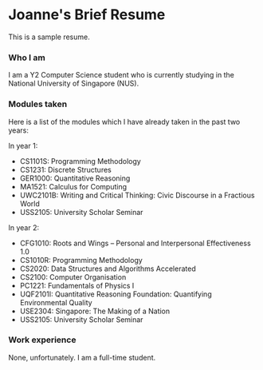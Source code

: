 # Joanne's Brief Resume

This is a sample resume.

### Who I am

I am a Y2 Computer Science student who is currently studying in the National
University of Singapore (NUS).

### Modules taken

Here is a list of the modules which I have already taken in the past two years:

In year 1:
- CS1101S: Programming Methodology
- CS1231: Discrete Structures
- GER1000: Quantitative Reasoning
- MA1521: Calculus for Computing
- UWC2101B: Writing and Critical Thinking: Civic Discourse in a Fractious World
- USS2105: University Scholar Seminar

In year 2:
- CFG1010: Roots and Wings – Personal and Interpersonal Effectiveness 1.0
- CS1010R: Programming Methodology
- CS2020: Data Structures and Algorithms Accelerated
- CS2100: Computer Organisation
- PC1221: Fundamentals of Physics I
- UQF2101I: Quantitative Reasoning Foundation: Quantifying Environmental Quality
- USE2304: Singapore: The Making of a Nation
- USS2105: University Scholar Seminar

### Work experience

None, unfortunately. I am a full-time student.
